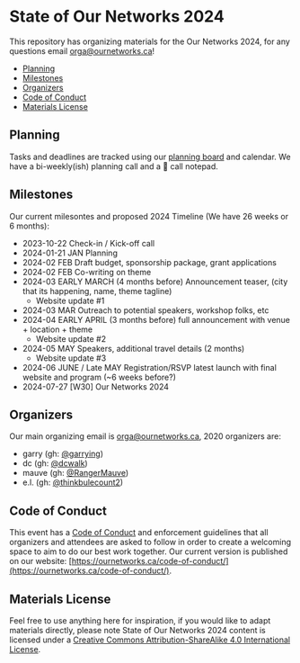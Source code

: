 # State of Our Networks 2024

This repository has organizing materials for the Our Networks 2024, for any questions email orga@ournetworks.ca!

- [Planning](#planning)
- [Milestones](#milestones)
- [Organizers](#organizers)
- [Code of Conduct](#code-of-conduct)
- [Materials License](#materials-license)



## Planning

Tasks and deadlines are tracked using our [planning board](https://github.com/orgs/ournetworks/projects/1/views/1) and calendar. We have a bi-weekly(ish) planning call and a 📓 call notepad.

## Milestones

Our current milesontes and proposed 2024 Timeline (We have 26 weeks or 6 months):

- 2023-10-22 Check-in / Kick-off call
- 2024-01-21 JAN Planning
- 2024-02 FEB Draft budget, sponsorship package, grant applications
- 2024-02 FEB Co-writing on theme
- 2024-03 EARLY MARCH (4 months before) Announcement teaser, (city that its happening, name, theme tagline)
  - Website update #1
- 2024-03 MAR Outreach to potential speakers, workshop folks, etc
- 2024-04 EARLY APRIL (3 months before) full announcement with venue + location + theme
    - Website update #2
- 2024-05 MAY Speakers, additional travel details (2 months)
    - Website update #3
- 2024-06 JUNE / Late MAY Registration/RSVP latest launch with final website and program (~6 weeks before?)
- 2024-07-27 [W30] Our Networks 2024


## Organizers

Our main organizing email is orga@ournetworks.ca, 2020 organizers are:

- garry (gh: [@garrying](https://github.com/garrying))
- dc (gh: [@dcwalk](https://github.com/dcwalk))
- mauve (gh: [@RangerMauve](https://github.com/RangerMauve))
- e.l. (gh: [@thinkbulecount2](https://github.com/thinkbulecount2))


## Code of Conduct

This event has a [Code of Conduct](https://github.com/ournetworks/ournetworks.ca/blob/main/code-of-conduct.md) and enforcement guidelines that all organizers and attendees are asked to follow in order to create a welcoming space to aim to do our best work together. Our current version is published on our website: [https://ournetworks.ca/code-of-conduct/](https://ournetworks.ca/code-of-conduct/).


## Materials License

Feel free to use anything here for inspiration, if you would like to adapt materials directly, please note <span xmlns:dct="http://purl.org/dc/terms/" property="dct:title">State of Our Networks 2024</span> content is licensed under a <a rel="license" href="http://creativecommons.org/licenses/by-sa/4.0/">Creative Commons Attribution-ShareAlike 4.0 International License</a>.
